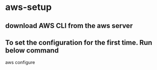 # aws-setup
## download AWS CLI from the aws server

## To set the configuration for the first time. Run below command
aws configure
